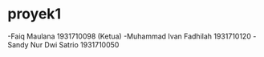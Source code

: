 # proyek1

-Faiq Maulana 1931710098 (Ketua)
-Muhammad Ivan Fadhilah 1931710120 
-Sandy Nur Dwi Satrio 1931710050 
